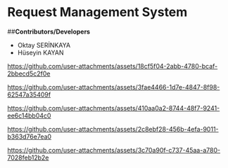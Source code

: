 # Request Management System

##**Contributors/Developers**
- Oktay SERİNKAYA
- Hüseyin KAYAN

https://github.com/user-attachments/assets/18cf5f04-2abb-4780-bcaf-2bbecd5c2f0e

https://github.com/user-attachments/assets/3fae4466-1d7e-4847-8f98-62547a35409f

https://github.com/user-attachments/assets/410aa0a2-8744-48f7-9241-ee6c14bb04c0

https://github.com/user-attachments/assets/2c8ebf28-456b-4efa-9011-b363d76e7ea0

https://github.com/user-attachments/assets/3c70a90f-c737-45aa-a780-7028feb12b2e
